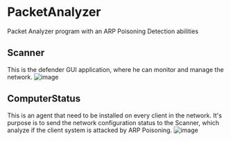 # PacketAnalyzer
Packet Analyzer program with an ARP Poisoning Detection abilities

## Scanner
This is the defender GUI application, where he can monitor and manage the network.
![image](https://user-images.githubusercontent.com/97598628/151035857-aefea273-7227-4bc8-8c3e-eceadd9bbe4e.png)

## ComputerStatus
This is an agent that need to be installed on every client in the network.
It's purpose is to send the network configuration status to the Scanner, which analyze if the client system is attacked by ARP Poisoning.
![image](https://user-images.githubusercontent.com/97598628/151036415-a5810ff2-3f21-4ca3-a8d1-7521f6148139.png)

